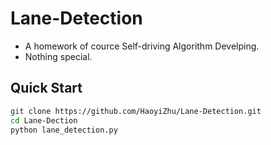 # Lane-Detection
- A homework of cource Self-driving Algorithm Develping.
- Nothing special.

## Quick Start
```bash
git clone https://github.com/HaoyiZhu/Lane-Detection.git
cd Lane-Dection
python lane_detection.py
```
